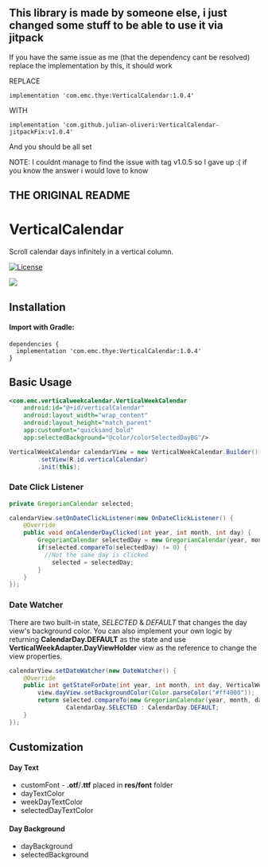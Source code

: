 ## This library is made by someone else, i just changed some stuff to be able to use it via jitpack

If you have the same issue as me (that the dependency cant be resolved) replace the implementation by this, it should work

REPLACE 
```
implementation 'com.emc.thye:VerticalCalendar:1.0.4'
```

WITH
```
implementation 'com.github.julian-oliveri:VerticalCalendar-jitpackFix:v1.0.4'
```

And you should be all set 

NOTE: I couldnt manage to find the issue with tag v1.0.5 so I gave up :( if you know the answer i would love to know

## THE ORIGINAL README

# VerticalCalendar
Scroll calendar days infinitely in a vertical column.

[![License](https://img.shields.io/badge/License-Apache%202.0-blue.svg)](https://github.com/emcthye/VerticalCalendar/blob/master/LICENSE)

![](app/demo.gif)

## Installation

#### Import with Gradle:

```
dependencies {
  implementation 'com.emc.thye:VerticalCalendar:1.0.4'
}
```
## Basic Usage
```xml
<com.emc.verticalweekcalendar.VerticalWeekCalendar
    android:id="@+id/verticalCalendar"
    android:layout_width="wrap_content"
    android:layout_height="match_parent"
    app:customFont="quicksand_bold"
    app:selectedBackground="@color/colorSelectedDayBG"/>
```
```java
VerticalWeekCalendar calendarView = new VerticalWeekCalendar.Builder()
        .setView(R.id.verticalCalendar)
        .init(this);
```
### Date Click Listener

```java
private GregorianCalendar selected;

calendarView.setOnDateClickListener(new OnDateClickListener() {
    @Override
    public void onCalenderDayClicked(int year, int month, int day) {
        GregorianCalendar selectedDay = new GregorianCalendar(year, month, day);
        if(selected.compareTo(selectedDay) != 0) { 
          //Not the same day is clicked
            selected = selectedDay;
        }
    }
});
```
### Date Watcher
There are two built-in state, <em>SELECTED</em> & <em>DEFAULT</em> that changes the day view's background color. You can also implement your own logic by returning **CalendarDay.DEFAULT** as the state and use **VerticalWeekAdapter.DayViewHolder** view as the reference to change the view properties.
```java
calendarView.setDateWatcher(new DateWatcher() {
    @Override
    public int getStateForDate(int year, int month, int day, VerticalWeekAdapter.DayViewHolder view) {
        view.dayView.setBackgroundColor(Color.parseColor("#ff4000"));
        return selected.compareTo(new GregorianCalendar(year, month, day)) == 0 ?
                CalendarDay.SELECTED : CalendarDay.DEFAULT;
    }
});
```
## Customization

#### Day Text

* customFont - **.otf**/**.ttf** placed in **res/font** folder
* dayTextColor
* weekDayTextColor
* selectedDayTextColor

#### Day Background

* dayBackground
* selectedBackground
